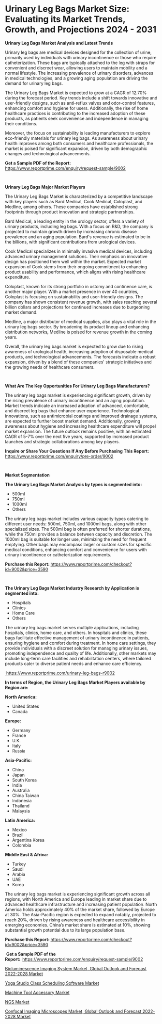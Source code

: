 <p><h1>Urinary Leg Bags Market Size: Evaluating its Market Trends, Growth, and Projections 2024 - 2031</h1></p><p><strong>Urinary Leg Bags Market Analysis and Latest Trends</strong></p>
<p><p>Urinary leg bags are medical devices designed for the collection of urine, primarily used by individuals with urinary incontinence or those who require catheterization. These bags are typically attached to the leg with straps for convenient and discreet wear, allowing users to maintain mobility and a normal lifestyle. The increasing prevalence of urinary disorders, advances in medical technologies, and a growing aging population are driving the demand for urinary leg bags.</p><p>The Urinary Leg Bags Market is expected to grow at a CAGR of 12.70% during the forecast period. Key trends include a shift towards innovative and user-friendly designs, such as anti-reflux valves and odor-control features, enhancing comfort and hygiene for users. Additionally, the rise of home healthcare practices is contributing to the increased adoption of these products, as patients seek convenience and independence in managing their conditions.</p><p>Moreover, the focus on sustainability is leading manufacturers to explore eco-friendly materials for urinary leg bags. As awareness about urinary health improves among both consumers and healthcare professionals, the market is poised for significant expansion, driven by both demographic changes and technological advancements.</p></p>
<p><strong>Get a Sample PDF of the Report:&nbsp;</strong> <a href="https://www.reportprime.com/enquiry/request-sample/9002">https://www.reportprime.com/enquiry/request-sample/9002</a></p>
<p>&nbsp;</p>
<p><strong>Urinary Leg Bags Major Market Players</strong></p>
<p><p>The Urinary Leg Bags Market is characterized by a competitive landscape with key players such as Bard Medical, Cook Medical, Coloplast, and Medline, among others. These companies have established strong footprints through product innovation and strategic partnerships.</p><p>Bard Medical, a leading entity in the urology sector, offers a variety of urinary products, including leg bags. With a focus on R&D, the company is projected to maintain growth driven by increasing chronic disease prevalence and an aging population. Bard's revenue is estimated to be in the billions, with significant contributions from urological devices.</p><p>Cook Medical specializes in minimally invasive medical devices, including advanced urinary management solutions. Their emphasis on innovative design has positioned them well within the market. Expected market expansion of Cook stems from their ongoing commitment to enhancing product usability and performance, which aligns with rising healthcare expenditure.</p><p>Coloplast, known for its strong portfolio in ostomy and continence care, is another major player. With a market presence in over 40 countries, Coloplast is focusing on sustainability and user-friendly designs. The company has shown consistent revenue growth, with sales reaching several billion dollars and projections for continued increases due to burgeoning market demand.</p><p>Medline, a major distributor of medical supplies, also plays a vital role in the urinary leg bags sector. By broadening its product lineup and enhancing distribution networks, Medline is poised for revenue growth in the coming years.</p><p>Overall, the urinary leg bags market is expected to grow due to rising awareness of urological health, increasing adoption of disposable medical products, and technological advancements. The forecasts indicate a robust expansion, driven by a blend of these companies' strategic initiatives and the growing needs of healthcare consumers.</p></p>
<p>&nbsp;</p>
<p><strong>What Are The Key Opportunities For Urinary Leg Bags Manufacturers?</strong></p>
<p><p>The urinary leg bags market is experiencing significant growth, driven by the rising prevalence of urinary incontinence and an aging population. Market trends indicate an increased adoption of advanced, comfortable, and discreet leg bags that enhance user experience. Technological innovations, such as antimicrobial coatings and improved drainage systems, are expected to further boost market demand. Additionally, growing awareness about hygiene and increasing healthcare expenditure will propel market expansion. The future outlook remains positive, with an estimated CAGR of 5-7% over the next five years, supported by increased product launches and strategic collaborations among key players.</p></p>
<p><strong>Inquire or Share Your Questions If Any Before Purchasing This Report:</strong> <a href="https://www.reportprime.com/enquiry/pre-order/9002">https://www.reportprime.com/enquiry/pre-order/9002</a></p>
<p>&nbsp;</p>
<p><strong>Market Segmentation</strong></p>
<p><strong>The Urinary Leg Bags Market Analysis by types is segmented into:</strong></p>
<p><ul><li>500ml</li><li>750ml</li><li>1000ml</li><li>Others</li></ul></p>
<p><p>The urinary leg bags market includes various capacity types catering to different user needs: 500ml, 750ml, and 1000ml bags, along with other specialized sizes. The 500ml bag is often preferred for shorter durations, while the 750ml provides a balance between capacity and discretion. The 1000ml bag is suitable for longer use, minimizing the need for frequent emptying. Other bags may encompass larger or custom sizes for specific medical conditions, enhancing comfort and convenience for users with urinary incontinence or catheterization requirements.</p></p>
<p><strong>Purchase this Report:&nbsp;</strong><a href="https://www.reportprime.com/checkout?id=9002&price=3590">https://www.reportprime.com/checkout?id=9002&price=3590</a></p>
<p>&nbsp;</p>
<p><strong>The Urinary Leg Bags Market Industry Research by Application is segmented into:</strong></p>
<p><ul><li>Hospitals</li><li>Clinics</li><li>Home Care</li><li>Others</li></ul></p>
<p><p>The urinary leg bags market serves multiple applications, including hospitals, clinics, home care, and others. In hospitals and clinics, these bags facilitate effective management of urinary incontinence in patients, ensuring hygiene and comfort during treatment. In home care settings, they provide individuals with a discreet solution for managing urinary issues, promoting independence and quality of life. Additionally, other markets may include long-term care facilities and rehabilitation centers, where tailored products cater to diverse patient needs and enhance care efficiency.</p></p>
<p><a href="https://www.reportprime.com/urinary-leg-bags-r9002">&nbsp;https://www.reportprime.com/urinary-leg-bags-r9002</a></p>
<p><strong>In terms of Region, the Urinary Leg Bags Market Players available by Region are:</strong></p>
<p>
    <p> <strong> North America: </strong>
        <ul>
            <li>United States</li>
            <li>Canada</li>
        </ul>
        </p> 
    <p> <strong> Europe: </strong>
        <ul>
            <li>Germany</li>
            <li>France</li>
            <li>U.K.</li>
            <li>Italy</li>
            <li>Russia</li>
        </ul>
        </p> 
    <p> <strong> Asia-Pacific: </strong>
        <ul>
            <li>China</li>
            <li>Japan</li>
            <li>South Korea</li>
            <li>India</li>
            <li>Australia</li>
            <li>China Taiwan</li>
            <li>Indonesia</li>
            <li>Thailand</li>
            <li>Malaysia</li>
        </ul>
        </p> 
    <p> <strong> Latin America: </strong>
        <ul>
            <li>Mexico</li>
            <li>Brazil</li>
            <li>Argentina Korea</li>
            <li>Colombia</li>
        </ul>
        </p> 
    <p> <strong> Middle East & Africa: </strong>
        <ul>
            <li>Turkey</li>
            <li>Saudi</li>
            <li>Arabia</li>
            <li>UAE</li>
            <li>Korea</li>
        </ul>
    </p>
    </p>
<p><p>The urinary leg bags market is experiencing significant growth across all regions, with North America and Europe leading in market share due to advanced healthcare infrastructure and increasing patient population. North America holds approximately 40% of the market share, followed by Europe at 30%. The Asia-Pacific region is expected to expand notably, projected to reach 20%, driven by rising awareness and healthcare accessibility in emerging economies. China’s market share is estimated at 10%, showing substantial growth potential due to its large population base.</p></p>
<p><strong>Purchase this Report: </strong><a href="https://www.reportprime.com/checkout?id=9002&price=3590">https://www.reportprime.com/checkout?id=9002&price=3590</a></p>
<p>&nbsp;<strong>Get a Sample PDF of the Report:&nbsp;&nbsp;</strong><a href="https://www.reportprime.com/enquiry/request-sample/9002">https://www.reportprime.com/enquiry/request-sample/9002</a></p>
<p><strong></strong></p>
<p><p><a href="https://medium.com/@dannellbugess3/the-global-bioluminescence-imaging-system-market-global-outlook-and-forecast-2022-2028-market-is-af4f41992f37">Bioluminescence Imaging System Market, Global Outlook and Forecast 2022-2028 Market</a></p><p><a href="https://issuu.com/reportprime-2/docs/yoga-studio-class-scheduling-softwa_23682a5173899c">Yoga Studio Class Scheduling Software Market</a></p><p><a href="https://www.linkedin.com/pulse/machine-tool-accessory-market-growth-outlook-from-2024-2031-mxu5c?trackingId=lWvXuWyjSgqHGo0y%2FIGR9g%3D%3D">Machine Tool Accessory Market</a></p><p><a href="https://www.linkedin.com/pulse/ngs-market-research-report-exploring-size-revenue-analysis-p3gpc?trackingId=0wYd12j4To%2BeNvc1YD8Tnw%3D%3D">NGS Market</a></p><p><a href="https://medium.com/@dannellbugess3/the-global-confocal-imaging-microscopes-market-global-outlook-and-forecast-2022-2028-market-is-a-f72457e52064">Confocal Imaging Microscopes Market, Global Outlook and Forecast 2022-2028 Market</a></p></p>
